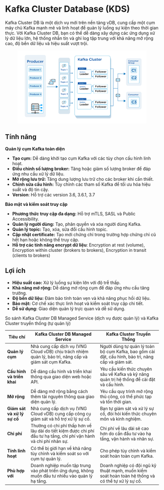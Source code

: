 # Kafka Cluster Database (KDS)

Kafka Cluster DB là một dịch vụ mới trên nền tảng vDB, cung cấp một cụm máy chủ Kafka mạnh mẽ và linh hoạt để quản lý luồng sự kiện theo thời gian thực. Với Kafka Cluster DB, bạn có thể dễ dàng xây dựng các ứng dụng xử lý dữ liệu lớn, hệ thống nhắn tin và ghi log tập trung với khả năng mở rộng cao, độ bền dữ liệu và hiệu suất vượt trội.

<figure><img src="../../.gitbook/assets/image (2) (1) (1).png" alt=""><figcaption></figcaption></figure>

## Tính năng <a href="#tinh-nang-moi" id="tinh-nang-moi"></a>

**Quản lý cụm Kafka toàn diện**

* **Tạo cụm:** Dễ dàng khởi tạo cụm Kafka với các tùy chọn cấu hình linh hoạt.
* **Điều chỉnh số lượng broker:** Tăng hoặc giảm số lượng broker để đáp ứng nhu cầu xử lý dữ liệu.
* **Mở rộng lưu trữ:** Tăng dung lượng lưu trữ cho các broker khi cần thiết.
* **Chỉnh sửa cấu hình:** Tùy chỉnh các tham số Kafka để tối ưu hóa hiệu suất và độ tin cậy.
* **Version**: Hỗ trợ các version 3.6, 3.6.1, 3.7

**Bảo mật và kiểm soát truy cập**

* **Phương thức truy cập đa dạng:** Hỗ trợ mTLS, SASL và Public Accessibility.
* **Quản lý người dùng:** Tạo, phân quyền và xóa người dùng Kafka.
* **Quản lý topic:** Tạo, xóa, sửa đổi cấu hình topic.
* **Cập nhật certificate:** Tạo mới chứng chỉ trong trường hợp chứng chỉ cũ hết hạn hoặc không thể truy cập.
* **Hỗ trợ các tính năng encrypt dữ liệu**: Encryption at rest (volume), Encryption within cluster (brokers to brokers), Encryption in transit (clients to brokers)

## Lợi ích <a href="#loi-ich-chinh" id="loi-ich-chinh"></a>

* **Hiệu suất cao:** Xử lý luồng sự kiện lớn với độ trễ thấp.
* **Khả năng mở rộng:** Dễ dàng mở rộng cụm để đáp ứng nhu cầu tăng trưởng.
* **Độ bền dữ liệu:** Đảm bảo tính toàn vẹn và khả năng phục hồi dữ liệu.
* **Bảo mật:** Cơ chế xác thực linh hoạt và kiểm soát truy cập chi tiết.
* **Dễ sử dụng:** Giao diện quản lý trực quan và dễ sử dụng.

So sánh Kafka Cluster DB Managed Service (dịch vụ được quản lý) và Kafka Cluster truyền thống (tự quản lý)

| **Tiêu chí**                | **Kafka Cluster DB Managed Service**                                                                                 | **Kafka Cluster Truyền Thống**                                                                     |
| --------------------------- | -------------------------------------------------------------------------------------------------------------------- | -------------------------------------------------------------------------------------------------- |
| **Quản lý cụm**             | Nhà cung cấp dịch vụ (VNG Cloud vDB) chịu trách nhiệm quản lý, bảo trì, nâng cấp và giám sát cụm Kafka.              | Người dùng tự quản lý toàn bộ cụm Kafka, bao gồm cài đặt, cấu hình, bảo trì, nâng cấp và giám sát. |
| **Cấu hình và triển khai**  | Dễ dàng cấu hình và triển khai thông qua giao diện web hoặc API.                                                     | Yêu cầu kiến thức chuyên sâu về Kafka và kỹ năng quản trị hệ thống để cài đặt và cấu hình.         |
| **Mở rộng**                 | Dễ dàng mở rộng bằng cách thêm tài nguyên thông qua giao diện quản lý.                                               | Yêu cầu quy trình mở rộng thủ công, có thể phức tạp và tốn thời gian.                              |
| **Giám sát và xử lý sự cố** | Nhà cung cấp dịch vụ (VNG Cloud vDB) cung cấp công cụ giám sát và hỗ trợ xử lý sự cố.                                | Bạn tự giám sát và xử lý sự cố, đòi hỏi kiến thức chuyên môn và kinh nghiệm.                       |
| **Chi phí**                 | Thường có chi phí thấp hơn về lâu dài do tiết kiệm được chi phí đầu tư hạ tầng, chi phí vận hành và chi phí nhân sự. | Chi phí về lâu dài sẽ cao hơn do cần đầu tư vào hạ tầng, vận hành và nhân sự.                      |
| **Tính linh hoạt**          | Có thể bị giới hạn về khả năng tùy chỉnh và kiểm soát so với cụm tự quản lý.                                         | Cho phép tùy chỉnh và kiểm soát hoàn toàn cụm Kafka.                                               |
| **Phù hợp với**             | Doanh nghiệp muốn tập trung vào phát triển ứng dụng, không muốn đầu tư nhiều vào quản lý hạ tầng.                    | Doanh nghiệp có đội ngũ kỹ thuật mạnh, muốn kiểm soát hoàn toàn hệ thống và có thể tự xử lý sự cố. |

&#x20;
